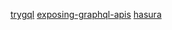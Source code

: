 [trygql](https://trygql.com/)
[exposing-graphql-apis](https://loopback.io/doc/en/lb4/exposing-graphql-apis.html)
[hasura](https://hasura.io/learn/graphql/typescript-react-apollo/intro-to-graphql/)